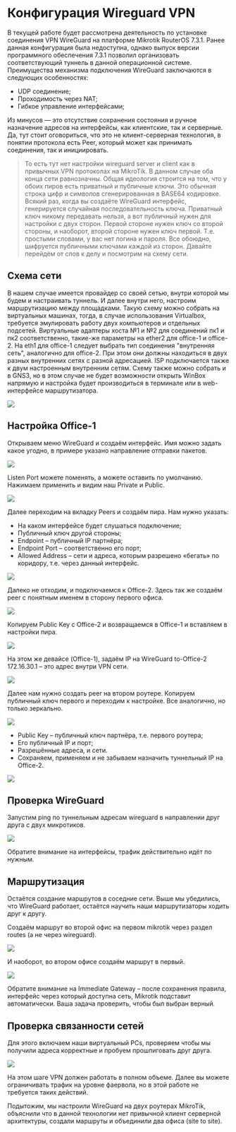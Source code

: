 # Конфигурация Wireguard VPN
В текущей работе будет рассмотрена деятельность по установке соединения VPN WireGuard на платформе Mikrotik RouterOS 7.3.1. Ранее данная конфигурация была недоступна, однако выпуск версии программного обеспечения 7.3.1 позволил организовать соответствующий туннель в данной операционной системе. Преимущества механизма подключения WireGuard заключаются в следующих особенностях:

- UDP соединение;
- Проходимость через NAT;
- Гибкое управление интерфейсами;

Из минусов — это отсутствие сохранения состояния и ручное назначение адресов на интерфейсы, как клиентские, так и серверные. Да, тут стоит оговориться, что это не клиент-серверная технология, в понятии протокола есть Peer, который может как принимать соединения, так и инициировать.
> То есть тут нет настройки wireguard server и client как в привычных VPN протоколах на MikroTik. В данном случае оба конца сети равнозначны.
Общая идеология строится на том, что у обоих пиров есть приватный и публичные ключи. Это обычная строка цифр и символов сгенерированная в BASE64 кодировке. Всякий раз, когда вы создаёте WireGuard интерфейс, генерируется случайная последовательность ключа. Приватный ключ никому передавать нельзя, а вот публичный нужен для настройки с двух сторон. Первой стороне нужен ключ со второй стороны, и наоборот, второй стороне нужен ключ первой.
Т.е. простыми словами, у вас нет логина и пароля. Все обоюдно, шифруется публичными ключами каждой из сторон. Давайте перейдём от слов к делу и посмотрим на схему сети.

## Схема сети
В нашем случае  имеется провайдер со своей сетью, внутри которой мы будем и настраивать туннель. И далее внутри него, настроим маршрутизацию между площадками.
Такую схему можно собрать на виртуальных машинах, тогда, в случае использования Virtualbox, требуется эмулировать работу двух компьютеров и отдельных подсетей. Виртуальные адаптеры хоста №1 и №2 для соединений пк1 и пк2 соответственно, такие-же параметры на ether2 для office-1 и office-2. На eth1 для office-1 следует выбрать тип соединения "внутренняя сеть", аналогично для office-2. При этом они должны находиться в двух разных внутренних сетях с разной адресацией. ISP подключается также к двум настроенным внутренним сетям.
Схему также можно собрать и в GNS3, но в этом случае не будет возможности открыть WinBox напрямую и настройка будет производиться в терминале или в web-интерфейсе маршрутизатора.

![](https://mikrotiklab.ru/wp-content/uploads/2022/07/Wireguard-shema-seti.jpg)

## Настройка Office-1
Открываем меню WireGuard и создаём интерфейс. Имя можно задать какое угодно, в примере указано направление отправки пакетов.

![](https://mikrotiklab.ru/wp-content/uploads/2022/07/Sozdanie-pervogo-WireGuard-v-Office-1.png.jpg)

Listen Port можете поменять, а можете оставить по умолчанию. Нажимаем применить и видим наш Private и Public.

![](https://mikrotiklab.ru/wp-content/uploads/2022/07/Prosmotr-publichnogo-i-privatnogo-klyucha-WireGuard-1.jpg)

Далее переходим на вкладку Peers и создаём пира. Нам нужно указать:

- На каком интерфейсе будет слушаться подключение;
- Публичный ключ другой стороны;
- Endpoint – публичный IP партнёра;
- Endpoint Port – соответственно его порт;
- Allowed Address – сети и адреса, которым разрешено «бегать» по коридору, т.е. через данный интерфейс.

![](https://mikrotiklab.ru/wp-content/uploads/2022/07/Sozdanie-peer-v-ofise-1-1.jpg)

Далеко не отходим, и подключаемся к Office-2. Здесь так же создаём peer с понятным именем в сторону первого офиса.

![](https://mikrotiklab.ru/wp-content/uploads/2022/07/Sozdanie-vtorogo-WireGuard-v-Office-2.png.jpg)

Копируем Public Key с Office-2 и возвращаемся в Office-1 и вставляем в настройки пира.

![](https://mikrotiklab.ru/wp-content/uploads/2022/07/Konfigurirovanie-Public-Key-mezhdu-Mikrotik.jpg)

На этом же девайсе (Office-1), задаём IP на WireGuard to-Office-2 172.16.30.1 – это адрес внутри VPN сети.

![](https://mikrotiklab.ru/wp-content/uploads/2022/07/Naznachenie-IP-adresa-na-WireGuard-v-ofise-1.jpg)

Далее нам нужно создать peer на втором роутере. Копируем публичный ключ первого и переходим к настройке. Все аналогично, но только зеркально.

![](https://mikrotiklab.ru/wp-content/uploads/2022/07/Konfigurirovanie-shifrovaniya-WireGuard.jpg)

- Public Key – публичный ключ партнёра, т.е. первого роутера;
- Его публичный IP и порт;
- Разрешённые адреса, и сети.
- Сохраняем, применяем и не забываем назначить туннельный IP на Office-2.

![](https://mikrotiklab.ru/wp-content/uploads/2022/07/IP-adres-na-WireGuard-v-ofise-2.jpg)


## Проверка WireGuard
Запустим ping по туннельным адресам wireguard в направлении друг друга c двух микротиков.

![](https://mikrotiklab.ru/wp-content/uploads/2022/07/Proverka-rabotosposobnosti-WireGuard.jpg)

Обратите внимание на интерфейсы, трафик действительно идёт по нужным.

## Маршрутизация
Остаётся создание маршрутов в соседние сети. Выше мы убедились, что WireGuard работает, остаётся научить наши маршрутизаторы ходить друг к другу.

Создаём маршрут во второй офис на первом mikrotik через раздел routes (а не через wireguard).

![](https://mikrotiklab.ru/wp-content/uploads/2022/07/Nastraivaem-marshrutizatsiyu-WireGuard.jpg)

И наоборот, во втором офисе создаём маршрут в первый.

![](https://mikrotiklab.ru/wp-content/uploads/2022/07/Immediate-Gateway-v-WireGuard.jpg)

Обратите внимание на Immediate Gateway – после сохранения правила, интерфейс через который доступна сеть, Mikrotik подставит автоматически. Ваша задача проверить, чтобы был выбран верный.

## Проверка связанности сетей
Для этого включаем наши виртуальный PCs, проверяем чтобы мы получили адреса корректные и пробуем прошпиговать друг друга.

![](https://mikrotiklab.ru/wp-content/uploads/2022/07/Site-to-site-VPN-WireGuard.jpg)

На этом шаге VPN должен работать в полном объеме. Далее вы можете ограничивать трафик на уровне фаервола, но в этой работе не требуется таких действий.

Подытожим, мы настроили WireGuard на двух роутерах MikroTik, объяснили что в данной технологии нет привычной клиент серверной архитектуры, создали маршруты и объединили два офиса (site to site). 
